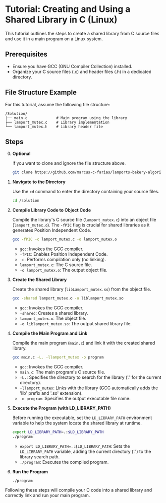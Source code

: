 # Tutorial: Creating and Using a Shared Library in C (Linux)

This tutorial outlines the steps to create a shared library from C source files and use it in a main program on a Linux system.

## Prerequisites

* Ensure you have GCC (GNU Compiler Collection) installed.
* Organize your C source files (.c) and header files (.h) in a dedicated directory.

## File Structure Example

For this tutorial, assume the following file structure:

```
/Solution/
├── main.c             # Main program using the library
├── lamport_mutex.c    # Library implementation
└── lamport_mutex.h    # Library header file
```

## Steps

0.  **Optional**

    If you want to clone and ignore the file structure above.
    ```bash
    git clone https://github.com/marcus-c-farias/lamports-bakery-algorithm.git
    ```

1.  **Navigate to the Directory**

    Use the `cd` command to enter the directory containing your source files.

    ```bash
    cd /solution
    ```

2.  **Compile Library Code to Object Code**

    Compile the library's C source file (`lamport_mutex.c`) into an object file (`lamport_mutex.o`). The `-fPIC` flag is crucial for shared libraries as it generates Position Independent Code.

    ```bash
    gcc -fPIC -c lamport_mutex.c -o lamport_mutex.o
    ```

    * `gcc`:  Invokes the GCC compiler.
    * `-fPIC`:  Enables Position Independent Code.
    * `-c`:  Performs compilation only (no linking).
    * `lamport_mutex.c`:  The C source file.
    * `-o lamport_mutex.o`:  The output object file.

3.  **Create the Shared Library**

    Create the shared library (`libLamport_mutex.so`) from the object file.

    ```bash
    gcc -shared lamport_mutex.o -o liblamport_mutex.so
    ```

    * `gcc`:  Invokes the GCC compiler.
    * `-shared`:  Creates a shared library.
    * `lamport_mutex.o`:  The object file.
    * `-o liblamport_mutex.so`:  The output shared library file.

4.  **Compile the Main Program and Link**

    Compile the main program (`main.c`) and link it with the created shared library.

    ```bash
    gcc main.c -L. -llamport_mutex -o program
    ```

    * `gcc`:  Invokes the GCC compiler.
    * `main.c`:  The main program's C source file.
    * `-L.`:  Specifies the directory to search for the library ('.' for the current directory).
    * `-llamport_mutex`:  Links with the library (GCC automatically adds the 'lib' prefix and '.so' extension).
    * `-o program`:  Specifies the output executable file name.

5.  **Execute the Program (with LD_LIBRARY_PATH)**

    Before running the executable, set the `LD_LIBRARY_PATH` environment variable to help the system locate the shared library at runtime.

    ```bash
    export LD_LIBRARY_PATH=.:$LD_LIBRARY_PATH
    ./program
    ```

    * `export LD_LIBRARY_PATH=.:$LD_LIBRARY_PATH`:  Sets the `LD_LIBRARY_PATH` variable, adding the current directory ('.') to the library search path.
    * `./program`:  Executes the compiled program.

6.  **Run the Program**

    ```bash
    ./program
    ```

Following these steps will compile your C code into a shared library and correctly link and run your main program.
